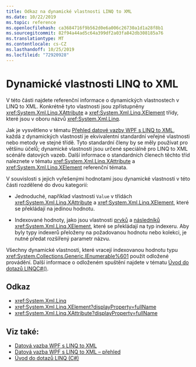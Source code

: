 ```yaml
---
title: Odkaz na dynamické vlastnosti LINQ to XML
ms.date: 10/22/2019
ms.topic: reference
ms.openlocfilehash: ca3684716f9b562d0e6a006c26730a1d1a28f8b1
ms.sourcegitcommit: 82f94a44ad5c64a399df2a03fa842db308185a76
ms.translationtype: MT
ms.contentlocale: cs-CZ
ms.lasthandoff: 10/25/2019
ms.locfileid: "72920928"
---
```

# <a name="linq-to-xml-dynamic-properties"></a>Dynamické vlastnosti LINQ to XML

V této části najdete referenční informace o dynamických vlastnostech v LINQ to XML. Konkrétně tyto vlastnosti jsou zpřístupněny <xref:System.Xml.Linq.XAttribute> a <xref:System.Xml.Linq.XElement> třídy, které jsou v oboru názvů <xref:System.Xml.Linq>.

Jak je vysvětleno v tématu [Přehled datové vazby WPF s LINQ to XML](wpf-data-binding-with-linq-to-xml-overview.md), každá z dynamických vlastností je ekvivalentní standardní veřejné vlastnosti nebo metody ve stejné třídě. Tyto standardní členy by se měly používat pro většinu účelů; dynamické vlastnosti jsou určené speciálně pro LINQ to XML scénáře datových vazeb. Další informace o standardních členech těchto tříd naleznete v tématu <xref:System.Xml.Linq.XAttribute> a <xref:System.Xml.Linq.XElement> referenční témata.

V souvislosti s jejich vyřešenými hodnotami jsou dynamické vlastnosti v této části rozdělené do dvou kategorií:

- Jednoduché, například vlastnosti `Value` v třídách <xref:System.Xml.Linq.XAttribute> a <xref:System.Xml.Linq.XElement>, které se překládají na jedinou hodnotu.

- Indexované hodnoty, jako jsou vlastnosti [prvků](elements-xelement-dynamic-property.md) a [následníků](descendants-xelement-dynamic-property.md) <xref:System.Xml.Linq.XElement>, které se překládají na typ indexeru. Aby byly typy indexerů přeloženy na požadovanou hodnotu nebo kolekci, je nutné předat rozšířený parametr názvu.

Všechny dynamické vlastnosti, které vracejí indexovanou hodnotu typu <xref:System.Collections.Generic.IEnumerable%601> použít odložené provádění. Další informace o odloženém spuštění najdete v tématu [Úvod do dotazů LINQC#()](/dotnet/csharp/programming-guide/concepts/linq/introduction-to-linq-queries).

## <a name="reference"></a>Odkaz

- <xref:System.Xml.Linq>
- <xref:System.Xml.Linq.XElement?displayProperty=fullName>
- <xref:System.Xml.Linq.XAttribute?displayProperty=fullName>

## <a name="see-also"></a>Viz také:

- [Datová vazba WPF s LINQ to XML](wpf-data-binding-with-linq-to-xml-overview.md)
- [Datová vazba WPF s LINQ to XML – přehled](wpf-data-binding-with-linq-to-xml-overview.md)
- [Úvod do dotazů LINQ (C#)](/dotnet/csharp/programming-guide/concepts/linq/introduction-to-linq-queries)

